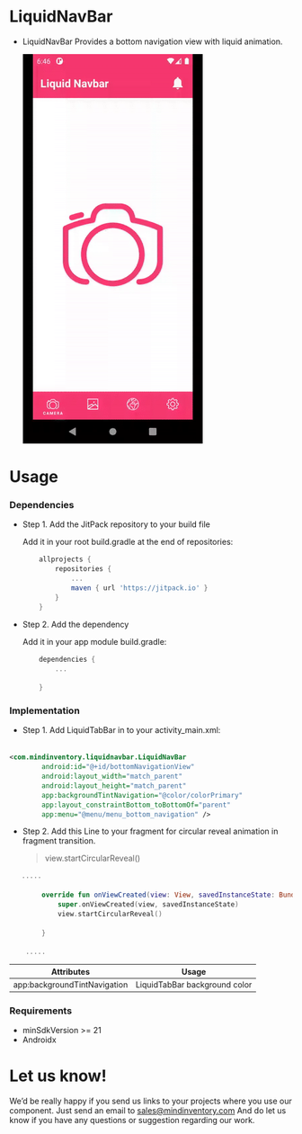 # LiquidNavBar

* LiquidNavBar Provides a bottom navigation view with liquid animation.

  ![ezgif.com-gif-maker__3_](/media/LiquidNavbarGif.gif)

# Usage

### Dependencies

* Step 1. Add the JitPack repository to your build file

  Add it in your root build.gradle at the end of repositories:

    ```groovy
	    allprojects {
		    repositories {
			    ...
			    maven { url 'https://jitpack.io' }
		    }
	    }
    ``` 
* Step 2. Add the dependency
    
    Add it in your app module build.gradle:
    
    ```groovy
        dependencies {
            ...
            
        }
    ``` 

### Implementation

* Step 1. Add LiquidTabBar in to your activity_main.xml:

```xml

<com.mindinventory.liquidnavbar.LiquidNavBar 
        android:id="@+id/bottomNavigationView"
        android:layout_width="match_parent"
        android:layout_height="match_parent"
        app:backgroundTintNavigation="@color/colorPrimary"
        app:layout_constraintBottom_toBottomOf="parent"
        app:menu="@menu/menu_bottom_navigation" />
```
* Step 2. Add this Line to your fragment for circular reveal animation in fragment transition.

    > view.startCircularReveal()

```kotlin 
   .....

        override fun onViewCreated(view: View, savedInstanceState: Bundle?) {
            super.onViewCreated(view, savedInstanceState)
            view.startCircularReveal()

        }

    .....
 ```           

| Attributes | Usage |
| ------ | ------ |
| app:backgroundTintNavigation | LiquidTabBar background color |


### Requirements

* minSdkVersion >= 21
* Androidx

# Let us know!
We’d be really happy if you send us links to your projects where you use our component. Just send an email to sales@mindinventory.com And do let us know if you have any questions or suggestion regarding our work.




